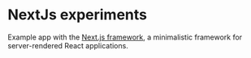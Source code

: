 # NextJs experiments
Example app with the [Next.js framework](https://github.com/zeit/next.js/), a minimalistic framework for server-rendered React applications.
